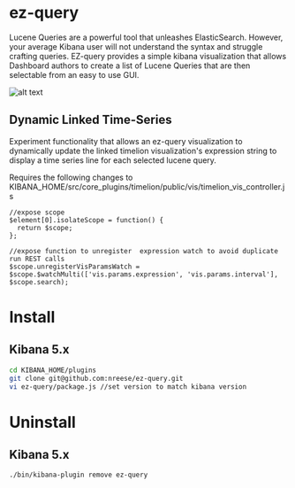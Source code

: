 # ez-query
Lucene Queries are a powerful tool that unleashes ElasticSearch. However, your average Kibana user will not understand the syntax and struggle crafting queries. EZ-query provides a simple kibana visualization that allows Dashboard authors to create a list of Lucene Queries that are then selectable from an easy to use GUI.

![alt text](https://github.com/nreese/ez-query/blob/gh-pages/images/multiple.gif)

## Dynamic Linked Time-Series
Experiment functionality that allows an ez-query visualization to dynamically update the linked timelion visualization's expression string to display a time series line for each selected lucene query.

Requires the following changes to KIBANA_HOME/src/core_plugins/timelion/public/vis/timelion_vis_controller.js
```
//expose scope
$element[0].isolateScope = function() {
  return $scope;
};

//expose function to unregister  expression watch to avoid duplicate run REST calls
$scope.unregisterVisParamsWatch = $scope.$watchMulti(['vis.params.expression', 'vis.params.interval'], $scope.search);

```

# Install
## Kibana 5.x
```bash
cd KIBANA_HOME/plugins
git clone git@github.com:nreese/ez-query.git
vi ez-query/package.js //set version to match kibana version
```

# Uninstall
## Kibana 5.x
```bash
./bin/kibana-plugin remove ez-query
```
